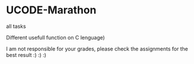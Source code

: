 ﻿# UCODE-Marathon
all tasks

Different usefull function on C lenguage)

I am not responsible for your grades, please check the assignments for the best result  :) :) :)
